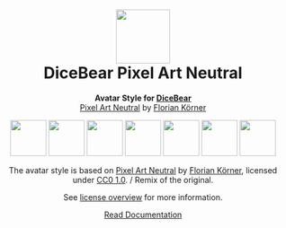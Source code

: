 <h1 align="center"><img src="https://dicebear.com/logo-readme.svg" width="96" /> <br />DiceBear Pixel Art Neutral</h1>
<p align="center">
  <strong>Avatar Style for <a href="https://dicebear.com/">DiceBear</a></strong><br />
  <a href="https://www.figma.com/community/file/1198754108850888330">Pixel Art Neutral</a> by <a href="https://www.dicebear.com">Florian Körner</a>
</p>

<p align="center">
  <img src="https://api.dicebear.com/6.x/pixel-art-neutral/svg?seed=Mimi" width="64" />
  <img src="https://api.dicebear.com/6.x/pixel-art-neutral/svg?seed=Sasha" width="64" />
  <img src="https://api.dicebear.com/6.x/pixel-art-neutral/svg?seed=Lilly" width="64" />
  <img src="https://api.dicebear.com/6.x/pixel-art-neutral/svg?seed=Tigger" width="64" />
  <img src="https://api.dicebear.com/6.x/pixel-art-neutral/svg?seed=Bella" width="64" />
  <img src="https://api.dicebear.com/6.x/pixel-art-neutral/svg?seed=Zoe" width="64" />
  <img src="https://api.dicebear.com/6.x/pixel-art-neutral/svg?seed=Kitty" width="64" />
</p>

<p align="center">
  The avatar style is based on <a href="https://www.figma.com/community/file/1198754108850888330">Pixel Art Neutral</a> by
  <a href="https://www.dicebear.com">Florian Körner</a>, licensed under
  <a href="https://creativecommons.org/publicdomain/zero/1.0/">CC0 1.0</a>. / Remix of the original.
</p>
<p align="center">
  See <a href="https://dicebear.com/licenses">license overview</a> for more information.
</p>

<p align="center">
  <a href="https://dicebear.com/styles/pixel-art-neutral">
    Read Documentation
  </a>
</p>
